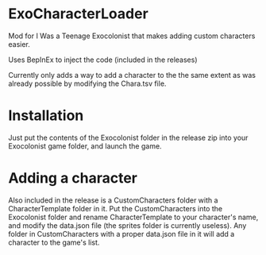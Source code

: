 # ExoCharacterLoader
Mod for I Was a Teenage Exocolonist that makes adding custom characters easier.

Uses BepInEx to inject the code (included in the releases)

Currently only adds a way to add a character to the the same extent as was already possible by modifying the Chara.tsv file.

# Installation

Just put the contents of the Exocolonist folder in the release zip into your Exocolonist game folder, and launch the game.

# Adding a character

Also included in the release is a CustomCharacters folder with a CharacterTemplate folder in it. Put the CustomCharacters into the Exocolonist folder and rename CharacterTemplate to your character's name, and modify the data.json file (the sprites folder is currently useless).
Any folder in CustomCharacters with a proper data.json file in it will add a character to the game's list.
